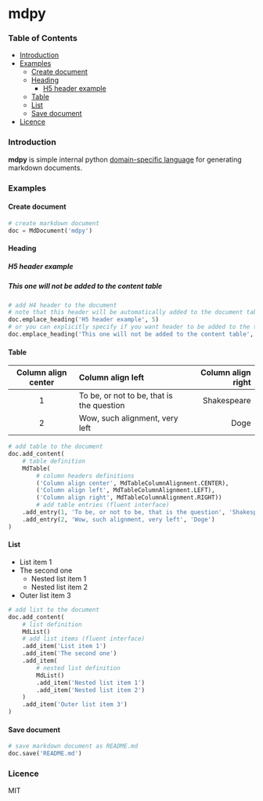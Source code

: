 mdpy
====

### <a name="table_of_contents">Table of Contents</a>

* [Introduction](#introduction)
* [Examples](#examples)
  * [Create document](#create_document)
  * [Heading](#heading)
    * [H5 header example](#h5_header_example)
  * [Table](#table)
  * [List](#list)
  * [Save document](#save_document)
* [Licence](#licence)

### <a name="introduction">Introduction</a>

**mdpy** is simple internal python [domain-specific language](http://martinfowler.com/bliki/DomainSpecificLanguage.html) for generating markdown documents.

### <a name="examples">Examples</a>

#### <a name="create_document">Create document</a>

```python
# create markdown document
doc = MdDocument('mdpy')

```

#### <a name="heading">Heading</a>

##### <a name="h5_header_example">H5 header example</a>

##### <a name="this_one_will_not_be_added_to_the_content_table">This one will not be added to the content table</a>

```python
# add H4 header to the document
# note that this header will be automatically added to the document table of contents  
doc.emplace_heading('H5 header example', 5)
# or you can explicitly specify if you want header to be added to the table of contents
doc.emplace_heading('This one will not be added to the content table', 5, False)

```

#### <a name="table">Table</a>

| Column align center | Column align left | Column align right |
| :-----------------: | :---------------- | -----------------: |
| 1 | To be, or not to be, that is the question | Shakespeare |
| 2 | Wow, such alignment, very left | Doge |

```python
# add table to the document
doc.add_content(
    # table definition
    MdTable(
        # column headers definitions
        ('Column align center', MdTableColumnAlignment.CENTER),
        ('Column align left', MdTableColumnAlignment.LEFT),
        ('Column align right', MdTableColumnAlignment.RIGHT))
        # add table entries (fluent interface)
    .add_entry(1, 'To be, or not to be, that is the question', 'Shakespeare')
    .add_entry(2, 'Wow, such alignment, very left', 'Doge')
)

```

#### <a name="list">List</a>

* List item 1
* The second one
  * Nested list item 1
  * Nested list item 2
* Outer list item 3

```python
# add list to the document
doc.add_content(
    # list definition
    MdList()
    # add list items (fluent interface)
    .add_item('List item 1')
    .add_item('The second one')
    .add_item(
        # nested list definition
        MdList()
        .add_item('Nested list item 1')
        .add_item('Nested list item 2')
    )
    .add_item('Outer list item 3')
)

```

#### <a name="save_document">Save document</a>

```python
# save markdown document as README.md
doc.save('README.md')

```

### <a name="licence">Licence</a>

MIT

